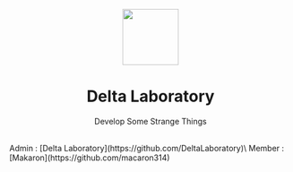 <p align="center">
<img src="https://i.imgur.com/alITlEi.png" width="100px">
<h1 align="center">Delta Laboratory</h1>
<p align="center">Develop Some Strange Things</p>
</p>
<br>
Admin : [Delta Laboratory](https://github.com/DeltaLaboratory)\
Member : [Makaron](https://github.com/macaron314)
